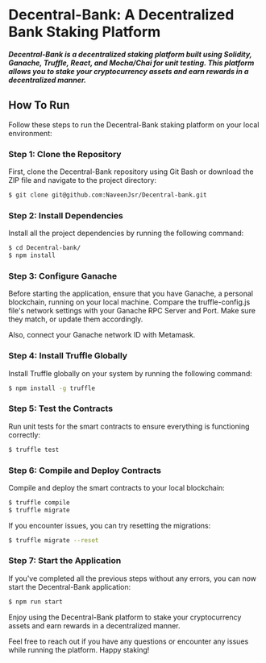 # Decentral-Bank: A Decentralized Bank Staking Platform

***Decentral-Bank is a decentralized staking platform built using Solidity, Ganache, Truffle, React, and Mocha/Chai for unit testing. This platform allows you to stake your cryptocurrency assets and earn rewards in a decentralized manner.***

## How To Run
Follow these steps to run the Decentral-Bank staking platform on your local environment:

### Step 1: Clone the Repository
First, clone the Decentral-Bank repository using Git Bash or download the ZIP file and navigate to the project directory:
```bash
$ git clone git@github.com:NaveenJsr/Decentral-bank.git
```
### Step 2: Install Dependencies
Install all the project dependencies by running the following command:
```bash
$ cd Decentral-bank/
$ npm install
```
### Step 3: Configure Ganache
Before starting the application, ensure that you have Ganache, a personal blockchain, running on your local machine. Compare the truffle-config.js file's network settings with your Ganache RPC Server and Port. Make sure they match, or update them accordingly.

Also, connect your Ganache network ID with Metamask.
### Step 4: Install Truffle Globally
Install Truffle globally on your system by running the following command:
```bash
$ npm install -g truffle
```
### Step 5: Test the Contracts
Run unit tests for the smart contracts to ensure everything is functioning correctly:
```bash
$ truffle test
``` 
### Step 6: Compile and Deploy Contracts
Compile and deploy the smart contracts to your local blockchain:
```bash
$ truffle compile
$ truffle migrate
```
If you encounter issues, you can try resetting the migrations:
```bash
$ truffle migrate --reset
```
### Step 7: Start the Application
If you've completed all the previous steps without any errors, you can now start the Decentral-Bank application:
```bash
$ npm run start
```

Enjoy using the Decentral-Bank platform to stake your cryptocurrency assets and earn rewards in a decentralized manner.

Feel free to reach out if you have any questions or encounter any issues while running the platform. Happy staking!
